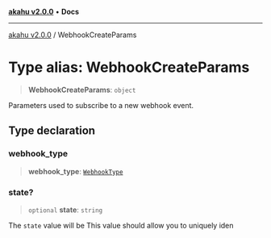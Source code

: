 [**akahu v2.0.0**](../README.md) • **Docs**

***

[akahu v2.0.0](../README.md) / WebhookCreateParams

# Type alias: WebhookCreateParams

> **WebhookCreateParams**: `object`

Parameters used to subscribe to a new webhook event.

## Type declaration

### webhook\_type

> **webhook\_type**: [`WebhookType`](WebhookType.md)

### state?

> `optional` **state**: `string`

The `state` value will be
This value should allow you to uniquely iden
